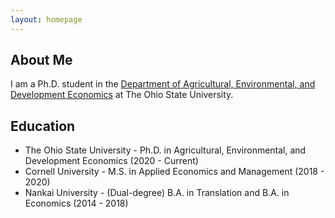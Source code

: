 ```yaml
---
layout: homepage
---
```


## About Me

I am a Ph.D. student in the [Department of Agricultural, Environmental, and Development Economics](https://aede.osu.edu/home) at The Ohio State University. 

## Education
- The Ohio State University - Ph.D. in Agricultural, Environmental, and Development Economics (2020 - Current)   
- Cornell University - M.S. in Applied Economics and Management (2018 - 2020)   
- Nankai University - (Dual-degree) B.A. in Translation and B.A. in Economics (2014 - 2018)   

<div style='display: none'>
{% include_relative _includes/publications.md %}
</div>


